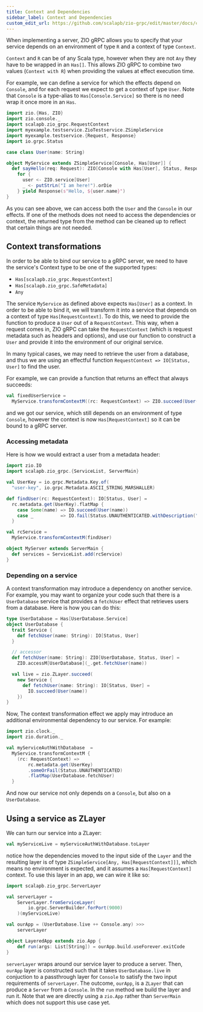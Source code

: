 ```yaml
---
title: Context and Dependencies
sidebar_label: Context and Dependencies
custom_edit_url: https://github.com/scalapb/zio-grpc/edit/master/docs/context.md
---
```


When implementing a server, ZIO gRPC allows you to specify that your service
depends on an environment of type `R` and a context of type `Context`.

`Context` and `R` can be of any Scala type, however when they are not `Any` they have to be wrapped in an `Has[]`. This allows ZIO gRPC to combine two values (`Context with R`) when providing the values at effect execution time.

For example, we can define a service for which the effects depend on `Console`, and for each request we expect to get a context of type `User`. Note that `Console` is a type-alias to `Has[Console.Service]` so there is no need wrap it once more in an `Has`.

```scala mdoc
import zio.{Has, ZIO}
import zio.console._
import scalapb.zio_grpc.RequestContext
import myexample.testservice.ZioTestservice.ZSimpleService
import myexample.testservice.{Request, Response}
import io.grpc.Status

case class User(name: String)

object MyService extends ZSimpleService[Console, Has[User]] {
  def sayHello(req: Request): ZIO[Console with Has[User], Status, Response] =
    for {
      user <- ZIO.service[User]
      _ <- putStrLn("I am here!").orDie
    } yield Response(s"Hello, ${user.name}")
}
```

As you can see above, we can access both the `User` and the `Console` in our effects. If one of the methods does not need to access the dependencies or context, the returned type from the method can be cleaned up to reflect that certain things are not needed.

## Context transformations

In order to be able to bind our service to a gRPC server, we need to have the
service's Context type to be one of the supported types:
* `Has[scalapb.zio_grpc.RequestContext]`
* `Has[scalapb.zio_grpc.SafeMetadata]`
* `Any`

The service `MyService` as defined above expects `Has[User]` as a context. In order to be able to bind it, we will transform it into a service that depends on a context of type `Has[RequestContext]`. To do this, we need to provide the function to produce a `User` out of a `RequestContext`. This way, when a request comes in, ZIO gRPC can take the `RequestContext` (which is request metadata such as headers and options), and use our function to construct a `User` and provide it into the environment of our original service.

In many typical cases, we may need to retrieve the user from a database, and thus we are using an effectful function `RequestContext => IO[Status, User]` to find the user.

For example, we can provide a function that returns an effect that always succeeds:

```scala mdoc
val fixedUserService =
  MyService.transformContextM((rc: RequestContext) => ZIO.succeed(User("foo")))
```

and we got our service, which still depends on an environment of type `Console`, however the context is now `Has[RequestContext]` so it can be bound to a gRPC server.

### Accessing metadata

Here is how we would extract a user from a metadata header:
```scala mdoc
import zio.IO
import scalapb.zio_grpc.{ServiceList, ServerMain}

val UserKey = io.grpc.Metadata.Key.of(
  "user-key", io.grpc.Metadata.ASCII_STRING_MARSHALLER)

def findUser(rc: RequestContext): IO[Status, User] =
  rc.metadata.get(UserKey).flatMap {
    case Some(name) => IO.succeed(User(name))
    case _          => IO.fail(Status.UNAUTHENTICATED.withDescription("No access!"))
  }

val rcService =
  MyService.transformContextM(findUser)

object MyServer extends ServerMain {
  def services = ServiceList.add(rcService)
}
```

### Depending on a service

A context transformation may introduce a dependency on another service. For example, you
may want to organize your code such that there is a `UserDatabase` service that provides
a `fetchUser` effect that retrieves users from a database. Here is how you can do this:

```scala mdoc
type UserDatabase = Has[UserDatabase.Service]
object UserDatabase {
  trait Service {
    def fetchUser(name: String): IO[Status, User]
  }

  // accessor
  def fetchUser(name: String): ZIO[UserDatabase, Status, User] =
    ZIO.accessM[UserDatabase](_.get.fetchUser(name))

  val live = zio.ZLayer.succeed(
    new Service {
      def fetchUser(name: String): IO[Status, User] =
        IO.succeed(User(name))
    })
}
```

Now,
The context transformation effect we apply may introduce an additional environmental dependency to our service. For example:
```scala mdoc
import zio.clock._
import zio.duration._

val myServiceAuthWithDatabase  =
  MyService.transformContextM {
    (rc: RequestContext) =>
        rc.metadata.get(UserKey)
        .someOrFail(Status.UNAUTHENTICATED)
        .flatMap(UserDatabase.fetchUser)
  }
```

And now our service not only depends on a `Console`, but also on a `UserDatabase`.

## Using a service as ZLayer
We can turn our service into a ZLayer:

```scala mdoc
val myServiceLive = myServiceAuthWithDatabase.toLayer
```

notice how the dependencies moved to the input side of the `Layer` and the resulting layer is of
type `ZSimpleService[Any, Has[RequestContext]]]`, which means no environment is expected, and it assumes
a `Has[RequestContext]` context. To use this layer in an app, we can wire it like so:

```scala mdoc
import scalapb.zio_grpc.ServerLayer

val serverLayer =
    ServerLayer.fromServiceLayer(
        io.grpc.ServerBuilder.forPort(9000)
    )(myServiceLive)

val ourApp = (UserDatabase.live ++ Console.any) >>>
    serverLayer

object LayeredApp extends zio.App {
    def run(args: List[String]) = ourApp.build.useForever.exitCode
}
```

`serverLayer` wraps around our service layer to produce a server. Then, `ourApp` layer is constructed such that it takes `UserDatabase.live` in conjuction to a passthrough layer for `Console` to satisfy the two input requirements of `serverLayer`. The outcome, `ourApp`, is a `ZLayer` that can produce a `Server` from a `Console`. In the `run` method we build the layer and run it. Note that we are directly using a `zio.App` rather than `ServerMain` which does
not support this use case yet.
